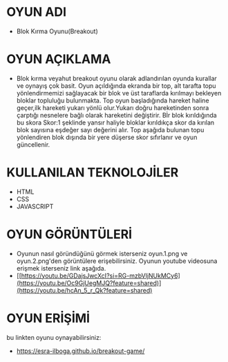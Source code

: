# OYUN ADI
- Blok Kırma Oyunu(Breakout)
# OYUN AÇIKLAMA
- Blok kırma veyahut breakout oyunu olarak adlandırılan oyunda kurallar ve oynayış çok basit.
Oyun açıldığında ekranda bir top, alt tarafta topu yönlendirmemizi sağlayacak bir blok ve üst taraflarda kırılmayı bekleyen bloklar topluluğu bulunmakta.
Top oyun başladığında hareket haline geçer,ilk hareketi yukarı yönlü olur.Yukarı doğru hareketinden sonra çarptığı nesnelere bağlı olarak hareketini değiştirir.
Bİr blok kırıldığında bu skora Skor:1 şeklinde yansır haliyle bloklar kırıldıkça skor da kırılan blok sayısına eşdeğer sayı değerini alır. Top aşağıda bulunan topu yönlendiren blok dışında bir yere düşerse skor sıfırlanır ve oyun güncellenir.
# KULLANILAN TEKNOLOJİLER
- HTML
- CSS
- JAVASCRIPT
# OYUN GÖRÜNTÜLERİ
- Oyunun nasıl göründüğünü görmek isterseniz oyun.1.png ve oyun.2.png'den görüntülere erişebilirsiniz.
Oyunun youtube videosuna erişmek isterseniz link aşağıda.
- [[https://youtu.be/GDajsJwcXcI?si=RG-mzbVljNUkMCy6](https://youtu.be/Oc9GjUegMJQ?feature=shared)](https://youtu.be/hcAn_5_r_Qk?feature=shared)
# OYUN ERİŞİMİ
bu linkten oyunu oynayabilirsiniz: 
- https://esra-ilboga.github.io/breakout-game/


